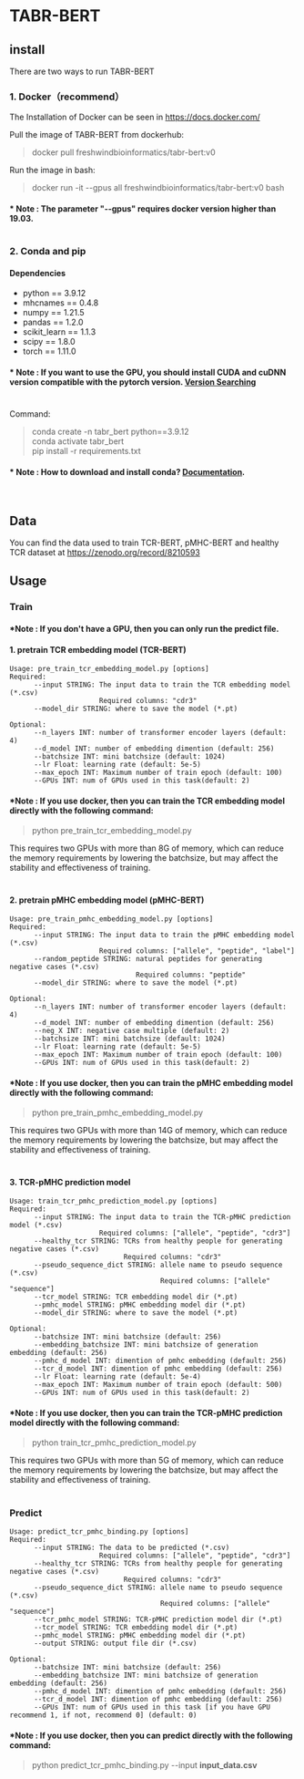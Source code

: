 
# TABR-BERT

## install
There are two ways to run TABR-BERT

### 1. Docker（recommend）
The Installation of Docker can be seen in https://docs.docker.com/

Pull the image of TABR-BERT from dockerhub:

>docker pull freshwindbioinformatics/tabr-bert:v0

Run the image in bash:

>docker run -it --gpus all freshwindbioinformatics/tabr-bert:v0 bash
#### * Note : The parameter "--gpus" requires docker version higher than 19.03.
#
### 2. Conda and pip

#### Dependencies

-   python == 3.9.12
-   mhcnames == 0.4.8
-   numpy == 1.21.5
-   pandas == 1.2.0
-   scikit_learn == 1.1.3
-   scipy == 1.8.0
-   torch == 1.11.0

#### * Note : If you want to use the GPU, you should install CUDA and cuDNN version compatible with the pytorch version. [Version Searching](https://pytorch.org/)
#
Command:

> conda create -n tabr_bert python==3.9.12  
> conda activate tabr_bert  
> pip install -r requirements.txt  


#### * Note : How to download and install conda? [Documentation](https://docs.conda.io/en/latest/miniconda.html).

<br/>

## Data

You can find the data used to train TCR-BERT, pMHC-BERT and healthy TCR dataset at https://zenodo.org/record/8210593

## Usage

### Train
#### *Note : If you don't have a GPU, then you can only run the predict file.

#### 1. pretrain TCR embedding model (TCR-BERT)

```
Usage: pre_train_tcr_embedding_model.py [options]
Required:
      --input STRING: The input data to train the TCR embedding model (*.csv) 
                      Required columns: "cdr3"
      --model_dir STRING: where to save the model (*.pt)

Optional:
      --n_layers INT: number of transformer encoder layers (default: 4)
      --d_model INT: number of embedding dimention (default: 256)
      --batchsize INT: mini batchsize (default: 1024)
      --lr Float: learning rate (default: 5e-5)
      --max_epoch INT: Maximum number of train epoch (default: 100)
      --GPUs INT: num of GPUs used in this task(default: 2)
```

#### *Note : If you use docker, then you can train the TCR embedding model directly with the following command:  

>python pre_train_tcr_embedding_model.py

This requires two GPUs with more than 8G of memory, which can reduce the memory requirements by lowering the batchsize, but may affect the stability and effectiveness of training.
#

#### 2. pretrain pMHC embedding model (pMHC-BERT)

```
Usage: pre_train_pmhc_embedding_model.py [options]
Required:
      --input STRING: The input data to train the pMHC embedding model (*.csv) 
                      Required columns: ["allele", "peptide", "label"]
      --random_peptide STRING: natural peptides for generating negative cases (*.csv)
                               Required columns: "peptide"      
      --model_dir STRING: where to save the model (*.pt)

Optional:
      --n_layers INT: number of transformer encoder layers (default: 4)
      --d_model INT: number of embedding dimention (default: 256)
      --neg_X INT: negative case multiple (default: 2)
      --batchsize INT: mini batchsize (default: 1024)
      --lr Float: learning rate (default: 5e-5)
      --max_epoch INT: Maximum number of train epoch (default: 100)
      --GPUs INT: num of GPUs used in this task(default: 2)
```

#### *Note : If you use docker, then you can train the pMHC embedding model directly with the following command:  

>python pre_train_pmhc_embedding_model.py

This requires two GPUs with more than 14G of memory, which can reduce the memory requirements by lowering the batchsize, but may affect the stability and effectiveness of training.
#

#### 3. TCR-pMHC prediction model

```
Usage: train_tcr_pmhc_prediction_model.py [options]
Required:
      --input STRING: The input data to train the TCR-pMHC prediction model (*.csv) 
                      Required columns: ["allele", "peptide", "cdr3"]
      --healthy_tcr STRING: TCRs from healthy people for generating negative cases (*.csv)
                            Required columns: "cdr3" 
      --pseudo_sequence_dict STRING: allele name to pseudo sequence (*.csv)
                                     Required columns: ["allele" "sequence"]    
      --tcr_model STRING: TCR embedding model dir (*.pt)
      --pmhc_model STRING: pMHC embedding model dir (*.pt)                          
      --model_dir STRING: where to save the model (*.pt)

Optional:
      --batchsize INT: mini batchsize (default: 256)
      --embedding_batchsize INT: mini batchsize of generation embedding (default: 256)
      --pmhc_d_model INT: dimention of pmhc embedding (default: 256)
      --tcr_d_model INT: dimention of pmhc embedding (default: 256)
      --lr Float: learning rate (default: 5e-4)
      --max_epoch INT: Maximum number of train epoch (default: 500)
      --GPUs INT: num of GPUs used in this task(default: 2)
```
#### *Note : If you use docker, then you can train the TCR-pMHC prediction model directly with the following command:  

>python train_tcr_pmhc_prediction_model.py

This requires two GPUs with more than 5G of memory, which can reduce the memory requirements by lowering the batchsize, but may affect the stability and effectiveness of training.
#
### Predict
```
Usage: predict_tcr_pmhc_binding.py [options]
Required:
      --input STRING: The data to be predicted (*.csv) 
                      Required columns: ["allele", "peptide", "cdr3"]
      --healthy_tcr STRING: TCRs from healthy people for generating negative cases (*.csv)
                            Required columns: "cdr3" 
      --pseudo_sequence_dict STRING: allele name to pseudo sequence (*.csv)
                                     Required columns: ["allele" "sequence"]   
      --tcr_pmhc_model STRING: TCR-pMHC prediction model dir (*.pt)
      --tcr_model STRING: TCR embedding model dir (*.pt)
      --pmhc_model STRING: pMHC embedding model dir (*.pt)                           
      --output STRING: output file dir (*.csv)

Optional:
      --batchsize INT: mini batchsize (default: 256)
      --embedding_batchsize INT: mini batchsize of generation embedding (default: 256)
      --pmhc_d_model INT: dimention of pmhc embedding (default: 256)
      --tcr_d_model INT: dimention of pmhc embedding (default: 256)
      --GPUs INT: num of GPUs used in this task [if you have GPU recommend 1, if not, recommend 0] (default: 0)
```
#### *Note : If you use docker, then you can predict directly with the following command:  

>python predict_tcr_pmhc_binding.py --input **input_data.csv**